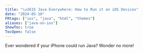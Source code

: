 ```yaml
---
title: "\u2615 Java Everywhere: How to Run it on iOS Devices"
date: "2024-05-10"
FRtags: ["ios", "java", "html", "themes"]
aliases: ["java-on-ios"]
ShowToc: true
TocOpen: false
---
```


Ever wondered if your iPhone could run Java? Wonder no more!

<!--more-->